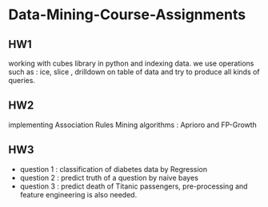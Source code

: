 # Data-Mining-Course-Assignments  
  
  ## HW1  
  working with cubes library in python and indexing data. we use operations such as : ice, slice , drilldown on table of data and try to produce all kinds of queries.

 ## HW2  
  implementing Association Rules Mining algorithms : Aprioro and FP-Growth
  
 ## HW3  
 * question 1 : classification of diabetes data by Regression
 * question 2 : predict truth of a question by naive bayes 
 * question 3 : predict death of Titanic passengers, pre-processing and feature engineering is also needed.

